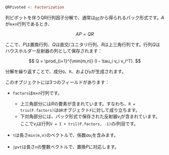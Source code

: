 ```julia
QRPivoted <: Factorization
```

列ピボットを伴うQR行列因子分解で、通常は[`qr`](@ref)から得られるパック形式です。$A$が`m`×`n`行列であるとき、

$$
A P = Q R
$$

ここで、$P$は置換行列、$Q$は直交/ユニタリ行列、$R$は上三角行列です。行列$Q$はハウスホルダー反射器の列として保存されます：

$$
Q = \prod_{i=1}^{\min(m,n)} (I - \tau_i v_i v_i^T).
$$

分解を繰り返すことで、成分`Q`、`R`、および`p`が生成されます。

このオブジェクトには3つのフィールドがあります：

  * `factors`は`m`×`n`行列です。

      * 上三角部分には$R$の要素が含まれています。すなわち、`R = triu(F.factors)`は`QR`オブジェクト`F`に対して成り立ちます。
      * 下対角部分には、パック形式で保存された反射器$v_i$が含まれています。ここで$v_i$は行列`V = I + tril(F.factors, -1)`の$i$列目です。
  * `τ`は長さ`min(m,n)`のベクトルで、係数$au_i$を含みます。
  * `jpvt`は長さ`n`の整数ベクトルで、置換$P$に対応します。
